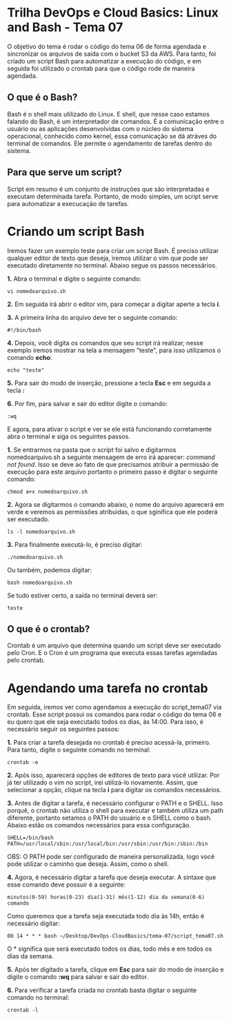 # Trilha DevOps e Cloud Basics: Linux and Bash - Tema 07
O objetivo do tema é rodar o código do tema 06 de forma agendada e sincronizar os arquivos de saída com o bucket S3 da AWS. Para tanto, foi criado um script Bash para automatizar a execução do código, e em seguida foi utilizado o crontab para que o código rode de maneira agendada.

## O que é o Bash?
Bash é o shell mais utilizado do Linux. E shell, que nesse caso estamos falando do Bash, é um interpretador de comandos. É a comunicação entre o usuário ou as aplicações desenvolvidas com o núcleo do sistema operacional, conhecido como kernel, essa comunicação se dá atráves do terminal de comandos. Ele permite o agendamento de tarefas dentro do sistema.

## Para que serve um script?
Script em resumo é um conjunto de instruções que são interpretadas e executam determinada tarefa. Portanto, de modo simples, um script serve para automatizar a execucação de tarefas. 

# Criando um script Bash
Iremos fazer um exemplo teste para criar um script Bash. É preciso utilizar qualquer editor de texto que deseja, iremos utilizar o vim que pode ser executado diretamente no terminal. Abaixo segue os passos necessários.

  **1.**  Abra o terminal e digite o seguinte comando: 
  ~~~ 
  vi nomedoarquivo.sh 
  ~~~
  **2.** Em seguida irá abrir o editor vim, para começar a digitar aperte a tecla **i**.
  
  **3.** A primeira linha do arquivo deve ter o seguinte comando: 
  ~~~
  #!/bin/bash 
  ~~~
  **4.** Depois, você digita os comandos que seu script irá realizar, nesse exemplo iremos mostrar na tela a mensagem "teste", para isso utilizamos o comando **echo**:
  ~~~
  echo "teste"
  ~~~
  **5.** Para sair do modo de inserção, pressione a tecla **Esc** e em seguida a tecla **:**
  
  **6.** Por fim, para salvar e sair do editor digite o comando:
  ~~~
  :wq
  ~~~
  
E agora, para ativar o script e ver se ele está funcionando corretamente abra o terminal e siga os seguintes passos.

**1.** Se entrarmos na pasta que o script foi salvo e digitarmos nomedoarquivo.sh a seguinte mensagem de erro irá aparecer:  <i>command not found</i>. Isso se deve ao fato de que precisamos atribuir a permissão de execução para este arquivo portanto o primeiro passo é digitar o seguinte comando:
~~~
chmod a+x nomedoarquivo.sh
~~~

**2.** Agora se digitarmos o comando abaixo, o nome do arquivo aparecerá em verde e veremos as permissões atribuidas, o que sginifica que ele poderá ser executado.
~~~
ls -l nomedoarquivo.sh
~~~
**3.** Para finalmente executá-lo, é preciso digitar:
~~~
./nomedoarquivo.sh
~~~

Ou também, podemos digitar:

~~~
bash nomedoarquivo.sh
~~~

Se tudo estiver certo, a saída no terminal deverá ser:
~~~
teste
~~~

## O que é o crontab?
Crontab é um arquivo que determina quando um script deve ser executado pelo Cron. E o Cron é um programa que executa essas tarefas agendadas pelo crontab.

# Agendando uma tarefa no crontab
Em seguida, iremos ver como agendamos a execução do script_tema07 via crontab. Esse script possui os comandos para rodar o código do tema 06 e eu quero que ele seja executado todos os dias, às 14:00. Para isso, é necessário seguir os seguintes passos:

**1.** Para criar a tarefa desejada no crontab é preciso acessá-la, primeiro. Para tanto, digite o seguinte comando no terminal:
~~~~
crontab -e
~~~~

**2.** Após isso, aparecerá opções de editores de texto para você utilizar. Por já ter utilizado o vim no script, irei utilizá-lo novamente. Assim, que selecionar a opção, clique na tecla **i** para digitar os comandos necessários.

**3.** Antes de digitar a tarefa, é necessário configurar o PATH e o SHELL. Isso porquê, o crontab não utiliza o shell para executar e também utiliza um path diferente, portanto setamos o PATH do usuário e o SHELL como o bash. Abaixo estão os comandos necessários para essa configuração. 

~~~
SHELL=/bin/bash
PATH=/usr/local/sbin:/usr/local/bin:/usr/sbin:/usr/bin:/sbin:/bin
~~~

OBS: O PATH pode ser configurado de maneira personalizada, logo você pode utilizar o caminho que deseja. Assim, como o shell.

**4.** Agora, é necessário digitar a tarefa que deseja executar. A sintaxe que esse comando deve possuir é a seguinte:
~~~~
minutos(0-59) horas(0-23) dia(1-31) mês(1-12) dia da semana(0-6) comando
~~~~

Como queremos que a tarefa seja executada todo dia às 14h, então é necessário digitar:
~~~~
00 14 * * * bash ~/Desktop/DevOps-CloudBasics/tema-07/script_tema07.sh
~~~~

O * significa que será executado todos os dias, todo mês e em todos os dias da semana.

**5.** Após ter digitado a tarefa, clique em **Esc** para sair do modo de inserção e digite o comando **:wq** para salvar e sair do editor.

**6.** Para verificar a tarefa criada no crontab basta digitar o seguinte comando no terminal:
~~~~
crontab -l
~~~~
